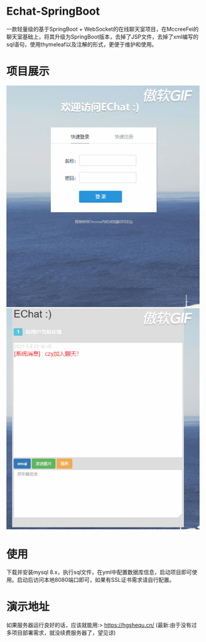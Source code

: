 # Echat-SpringBoot
一款轻量级的基于SpringBoot + WebSocket的在线聊天室项目，在MccreeFei的聊天室基础上，将其升级为SpringBoot版本，去掉了JSP文件，去掉了xml编写的sql语句，使用thymeleaf以及注解的形式，更便于维护和使用。

# 项目展示
![demo1](./demo1.gif)
![demo2](./demo2.gif)

# 使用
下载并安装mysql 8.x，执行sql文件，在yml中配置数据库信息，启动项目即可使用。启动后访问本地8080端口即可，如果有SSL证书需求请自行配置。

# 演示地址
如果服务器运行良好的话，应该就能用:> https://hgshequ.cn/ (最新:由于没有过多项目部署需求，就没续费服务器了，望见谅)
